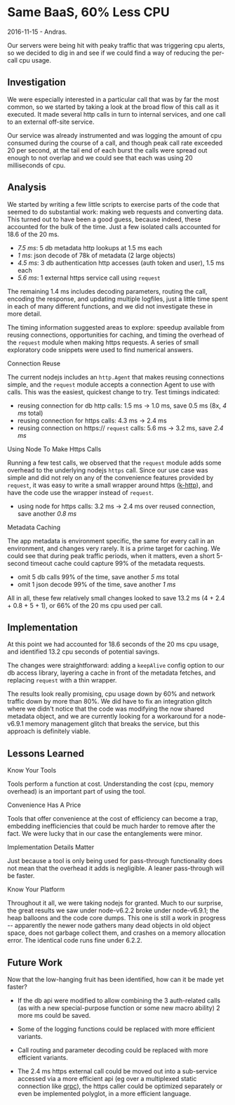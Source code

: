 Same BaaS, 60% Less CPU
=======================
2016-11-15 - Andras.

Our servers were being hit with peaky traffic that was triggering cpu alerts, so we
decided to dig in and see if we could find a way of reducing the per-call cpu usage.


Investigation
-------------

We were especially interested in a particular call that was by far the most common,
so we started by taking a look at the broad flow of this call as it executed.
It made several http calls in turn to internal services, and one call to an
external off-site service.

Our service was already instrumented and was logging the amount of cpu consumed
during the course of a call, and though peak call rate exceeded 20 per second, at the
tail end of each burst the calls were spread out enough to not overlap and we could
see that each was using 20 milliseconds of cpu.


Analysis
--------

We started by writing a few little scripts to exercise parts of the code that seemed
to do substantial work:  making web requests and converting data.  This turned out to
have been a good guess, because indeed, these accounted for the bulk of the time.
Just a few isolated calls accounted for 18.6 of the 20 ms.

- *7.5 ms*: 5 db metadata http lookups at 1.5 ms each
- *1 ms*: json decode of 78k of metadata (2 large objects)
- *4.5 ms*: 3 db authentication http accesses (auth token and user), 1.5 ms each
- *5.6 ms*: 1 external https service call using `request`

The remaining 1.4 ms includes decoding parameters, routing the call, encoding the
response, and updating multiple logfiles, just a little time spent in each of many
different functions, and we did not investigate these in more detail.

The timing information suggested areas to explore:  speedup available from reusing
connections, opportunities for caching, and timing the overhead of the `request`
module when making https requests.  A series of small exploratory code snippets were
used to find numerical answers.

Connection Reuse

The current nodejs includes an `http.Agent` that makes reusing connections simple,
and the `request` module accepts a connection Agent to use with calls.  This was
the easiest, quickest change to try.  Test timings indicated:

- reusing connection for db http calls: 1.5 ms -> 1.0 ms, save 0.5 ms (8x, *4 ms* total)
- reusing connection for https calls: 4.3 ms -> 2.4 ms
- reusing connection on https:// `request` calls: 5.6 ms -> 3.2 ms, save *2.4 ms*

Using Node To Make Https Calls

Running a few test calls, we observed that the `request` module adds some overhead to
the underlying nodejs `https` call.  Since our use case was simple and did not rely
on any of the convenience features provided by `request`, it was easy to write a small
wrapper around https ([k-http](https://github.com/andrasq/node-k-http)), and have
the code use the wrapper instead of `request`.

- using node for https calls: 3.2 ms -> 2.4 ms over reused connection, save another *0.8 ms*

Metadata Caching

The app metadata is environment specific, the same for every call in an environment,
and changes very rarely.  It is a prime target for caching.  We could see that during
peak traffic periods, when it matters, even a short 5-second timeout cache could
capture 99% of the metadata requests.

- omit 5 db calls 99% of the time, save another *5 ms* total
- omit 1 json decode 99% of the time, save another *1 ms*

All in all, these few relatively small changes looked to save 13.2 ms (4 +
2.4 + 0.8 + 5 + 1), or 66% of the 20 ms cpu used per call.


Implementation
--------------

At this point we had accounted for 18.6 seconds of the 20 ms cpu usage, and
identified 13.2 cpu seconds of potential savings.

The changes were straightforward:  adding a `keepAlive` config option to our db
access library, layering a cache in front of the metadata fetches, and replacing
`request` with a thin wrapper.

The results look really promising, cpu usage down by 60% and network traffic down by
more than 80%.  We did have to fix an integration glitch where we didn't notice that
the code was modifying the now shared metadata object, and we are currently looking
for a workaround for a node-v6.9.1 memory management glitch that breaks the service,
but this approach is definitely viable.


Lessons Learned
---------------

Know Your Tools

Tools perform a function at cost.  Understanding the cost (cpu, memory overhead) is
an important part of using the tool.

Convenience Has A Price

Tools that offer convenience at the cost of efficiency can become a trap, embedding
inefficiencies that could be much harder to remove after the fact.  We were lucky
that in our case the entanglements were minor.

Implementation Details Matter

Just because a tool is only being used for pass-through functionality does not mean
that the overhead it adds is negligible.  A leaner pass-through will be faster.

Know Your Platform

Throughout it all, we were taking nodejs for granted.  Much to our surprise, the
great results we saw under node-v6.2.2 broke under node-v6.9.1; the heap balloons and
the code core dumps.  This one is still a work in progress -- apparently the newer
node gathers many dead objects in old object space, does not garbage collect them,
and crashes on a memory allocation error.  The identical code runs fine under 6.2.2.


Future Work
-----------

Now that the low-hanging fruit has been identified, how can it be made yet faster?

- If the db api were modified to allow combining the 3 auth-related calls (as with a
  new special-purpose function or some new macro ability) 2 more ms could be saved.

- Some of the logging functions could be replaced with more efficient variants.

- Call routing and parameter decoding could be replaced with more efficient variants.

- The 2.4 ms https external call could be moved out into a sub-service accessed via a
  more efficient api (eg over a multiplexed static connection like
  [qrpc](https://github.com/andrasq/node-qrpc)), the https caller could be optimized
  separately or even be implemented polyglot, in a more efficient language.
